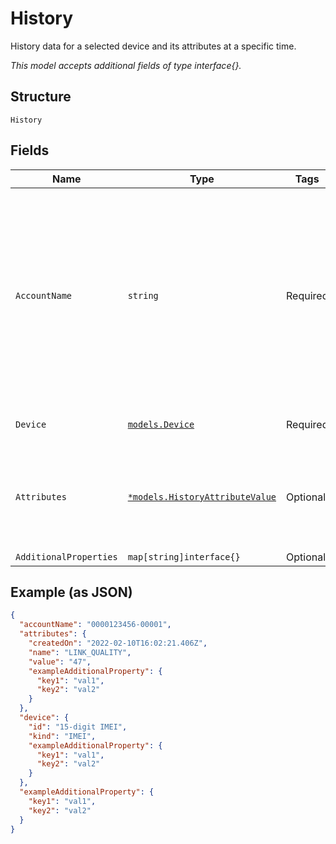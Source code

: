 
# History

History data for a selected device and its attributes at a specific time.

*This model accepts additional fields of type interface{}.*

## Structure

`History`

## Fields

| Name | Type | Tags | Description |
|  --- | --- | --- | --- |
| `AccountName` | `string` | Required | The name of the billing account for which you want retrieve history data. An account name is usually numeric, and must include any leading zeros. |
| `Device` | [`models.Device`](../../doc/models/device.md) | Required | Identifies a particular IoT device. |
| `Attributes` | [`*models.HistoryAttributeValue`](../../doc/models/history-attribute-value.md) | Optional | Streaming RF parameter for which you want to retrieve history data. |
| `AdditionalProperties` | `map[string]interface{}` | Optional | - |

## Example (as JSON)

```json
{
  "accountName": "0000123456-00001",
  "attributes": {
    "createdOn": "2022-02-10T16:02:21.406Z",
    "name": "LINK_QUALITY",
    "value": "47",
    "exampleAdditionalProperty": {
      "key1": "val1",
      "key2": "val2"
    }
  },
  "device": {
    "id": "15-digit IMEI",
    "kind": "IMEI",
    "exampleAdditionalProperty": {
      "key1": "val1",
      "key2": "val2"
    }
  },
  "exampleAdditionalProperty": {
    "key1": "val1",
    "key2": "val2"
  }
}
```

